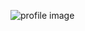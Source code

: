 ![profile image](https://avatars.githubusercontent.com/u/86729100?s=400&u=b7e095075575283205d0c3493343436e9b4177ee&v=4)
